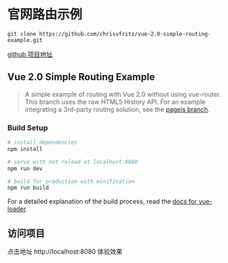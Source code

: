 # 官网路由示例

`git clone https://github.com/chrisvfritz/vue-2.0-simple-routing-example.git`

[github 项目地址](https://github.com/chrisvfritz/vue-2.0-simple-routing-example.git)

## Vue 2.0 Simple Routing Example

> A simple example of routing with Vue 2.0 without using vue-router. This branch uses the raw HTML5 History API. For an example integrating a 3rd-party routing solution, see the [pagejs branch](https://github.com/chrisvfritz/vue-2.0-simple-routing-example/tree/pagejs).

### Build Setup

``` bash
# install dependencies
npm install

# serve with hot reload at localhost:8080
npm run dev

# build for production with minification
npm run build
```

For a detailed explanation of the build process, read the [docs for vue-loader](http://vuejs.github.io/vue-loader).

## 访问项目

点击地址 http://localhost:8080 体验效果
